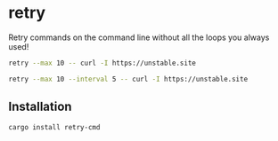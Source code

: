 # retry

Retry commands on the command line without all the loops you always used!

```bash
retry --max 10 -- curl -I https://unstable.site

retry --max 10 --interval 5 -- curl -I https://unstable.site
```

## Installation

```
cargo install retry-cmd
```
